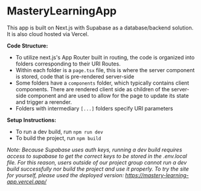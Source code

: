 # MasteryLearningApp

This app is built on Next.js with Supabase as a database/backend solution. It is also cloud hosted via Vercel. 

**Code Structure:**
- To utilize next.js's App Router built in routing, the code is organized into folders corresponding to their URI Routes.
- Within each folder is a ```page.tsx``` file, this is where the server component is stored, code that is pre-rendered server-side
- Some folders have a ```components``` folder, which typically contains client components. There are rendered client side as children of the server-side component and are used to allow for the page to update its state and trigger a rerender.
- Folders with intermediary ```[...]``` folders specify URI parameters

**Setup Instructions:**
- To run a dev build, run ```npm run dev```
- To build the project, run ```npm build```

*Note: Because Supabase uses auth keys, running a dev build requires access to supabase to get the correct keys to be stored in the .env.local file. For this reason, users outside of our project group cannot run a dev build successfully nor build the project and use it properly. To try the site for yourself, please used the deployed version: https://mastery-learning-app.vercel.app/*
  

